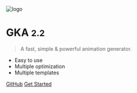 ![logo](gka.svg)

# GKA <small>2.2</small>

> A fast, simple & powerful animation generator.

- Easy to use
- Multiple optimization
- Multiple templates

[GitHub](https://github.com/joeyguo/gka)
[Get Started](#GKA)
<!-- [Get Started](#gka) -->

<!-- ![color](#f0f0f0) -->